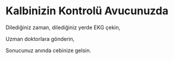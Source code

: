 # Kalbinizin Kontrolü Avucunuzda 

Dilediğiniz zaman, dilediğiniz yerde EKG çekin,

Uzman doktorlara gönderin,

Sonucunuz anında cebinize gelsin.
